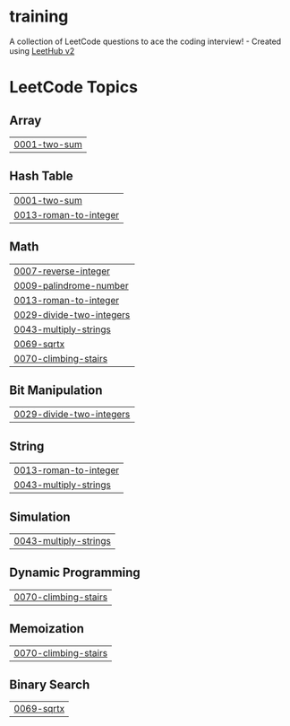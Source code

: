 # training
A collection of LeetCode questions to ace the coding interview! - Created using [LeetHub v2](https://github.com/arunbhardwaj/LeetHub-2.0)

<!---LeetCode Topics Start-->
# LeetCode Topics
## Array
|  |
| ------- |
| [0001-two-sum](https://github.com/sanay960/training/tree/master/0001-two-sum) |
## Hash Table
|  |
| ------- |
| [0001-two-sum](https://github.com/sanay960/training/tree/master/0001-two-sum) |
| [0013-roman-to-integer](https://github.com/sanay960/training/tree/master/0013-roman-to-integer) |
## Math
|  |
| ------- |
| [0007-reverse-integer](https://github.com/sanay960/training/tree/master/0007-reverse-integer) |
| [0009-palindrome-number](https://github.com/sanay960/training/tree/master/0009-palindrome-number) |
| [0013-roman-to-integer](https://github.com/sanay960/training/tree/master/0013-roman-to-integer) |
| [0029-divide-two-integers](https://github.com/sanay960/training/tree/master/0029-divide-two-integers) |
| [0043-multiply-strings](https://github.com/sanay960/training/tree/master/0043-multiply-strings) |
| [0069-sqrtx](https://github.com/sanay960/training/tree/master/0069-sqrtx) |
| [0070-climbing-stairs](https://github.com/sanay960/training/tree/master/0070-climbing-stairs) |
## Bit Manipulation
|  |
| ------- |
| [0029-divide-two-integers](https://github.com/sanay960/training/tree/master/0029-divide-two-integers) |
## String
|  |
| ------- |
| [0013-roman-to-integer](https://github.com/sanay960/training/tree/master/0013-roman-to-integer) |
| [0043-multiply-strings](https://github.com/sanay960/training/tree/master/0043-multiply-strings) |
## Simulation
|  |
| ------- |
| [0043-multiply-strings](https://github.com/sanay960/training/tree/master/0043-multiply-strings) |
## Dynamic Programming
|  |
| ------- |
| [0070-climbing-stairs](https://github.com/sanay960/training/tree/master/0070-climbing-stairs) |
## Memoization
|  |
| ------- |
| [0070-climbing-stairs](https://github.com/sanay960/training/tree/master/0070-climbing-stairs) |
## Binary Search
|  |
| ------- |
| [0069-sqrtx](https://github.com/sanay960/training/tree/master/0069-sqrtx) |
<!---LeetCode Topics End-->
